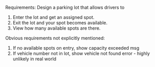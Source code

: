 

Requirements:
Design a parking lot that allows drivers to

1) Enter the lot and get an assigned spot.
2) Exit the lot and your spot becomes available.
3) View how many available spots are there.


Obvious requirements not explicitly mentioned:
1) If no available spots on entry, show capacity exceeded msg
2) If vehicle number not in lot, show vehicle not found error - highly unlikely in real world

